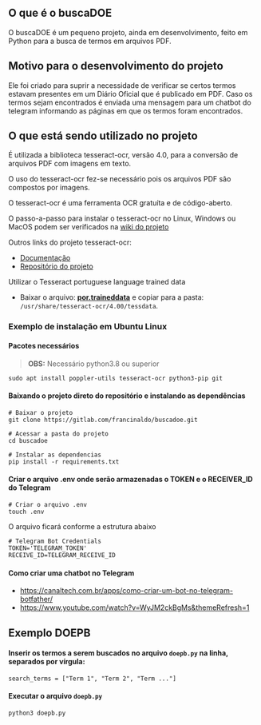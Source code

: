 ## O que é o buscaDOE
O buscaDOE é um pequeno projeto, ainda em desenvolvimento, feito em Python para a busca de termos em arquivos PDF.

## Motivo para o desenvolvimento do projeto
Ele foi criado para suprir a necessidade de verificar se certos termos estavam presentes em um Diário Oficial que é publicado em PDF. Caso os termos sejam encontrados é enviada uma mensagem para um chatbot do telegram informando as páginas em que os termos foram encontrados.

## O que está sendo utilizado no projeto
É utilizada a biblioteca tesseract-ocr, versão 4.0, para a conversão de arquivos PDF com imagens em texto.

O uso do tesseract-ocr fez-se necessário pois os arquivos PDF são compostos por imagens.

O tesseract-ocr é uma ferramenta OCR gratuíta e de código-aberto.

O passo-a-passo para instalar o tesseract-ocr no Linux, Windows ou MacOS podem ser verificados na [wiki do projeto](https://tesseract-ocr.github.io/tessdoc/Installation.html)

Outros links do projeto tesseract-ocr:
- [Documentação](https://tesseract-ocr.github.io/tessdoc/)
- [Repositório do projeto](https://github.com/tesseract-ocr/)

Utilizar o Tesseract portuguese language trained data
- Baixar o arquivo: **[por.traineddata](https://github.com/tesseract-ocr/tessdata/blob/main/por.traineddata)** e copiar para a pasta: `/usr/share/tesseract-ocr/4.00/tessdata`.


### Exemplo de instalação em Ubuntu Linux

#### Pacotes necessários
> **OBS:** Necessário python3.8 ou superior
```shell
sudo apt install poppler-utils tesseract-ocr python3-pip git
```

#### Baixando o projeto direto do repositório e instalando as dependências
```shell
# Baixar o projeto
git clone https://gitlab.com/francinaldo/buscadoe.git

# Acessar a pasta do projeto
cd buscadoe

# Instalar as dependencias
pip install -r requirements.txt
```

#### Criar o arquivo .env onde serão armazenadas o TOKEN e o RECEIVER_ID do Telegram
```shell
# Criar o arquivo .env
touch .env
```
O arquivo ficará conforme a estrutura abaixo
```
# Telegram Bot Credentials
TOKEN='TELEGRAM_TOKEN'
RECEIVE_ID=TELEGRAM_RECEIVE_ID
```

#### Como criar uma chatbot no Telegram
- https://canaltech.com.br/apps/como-criar-um-bot-no-telegram-botfather/
- https://www.youtube.com/watch?v=WyJM2ckBgMs&themeRefresh=1


## Exemplo DOEPB
#### Inserir os termos a serem buscados no arquivo `doepb.py` na linha, separados por vírgula:
```
search_terms = ["Term 1", "Term 2", "Term ..."]
```
#### Executar o arquivo `doepb.py`
```shell
python3 doepb.py
```
